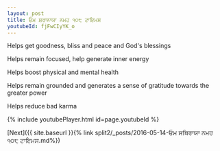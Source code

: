 ```yaml
---
layout: post
title: ਓਮ ਸ਼ਰਾਨਾਯਾ ਨਮਹ ੧੦੮ ਟਾਇਮਸ
youtubeId: fjFwCIyYK_o
---
```

 
 
Helps get goodness, bliss and peace and God's blessings
 
Helps remain focused, help generate inner energy 
 
Helps boost physical and mental health 
 
Helps remain grounded and generates a sense of gratitude towards the greater power 
 
Helps reduce bad karma
 
 
 
 


{% include youtubePlayer.html id=page.youtubeId %}
 
[Next]({{ site.baseurl }}{% link  split2/_posts/2016-05-14-ਓਮ ਸਥਿਰਾਯਾ ਨਮਹ ੧੦੮ ਟਾਇਮਸ.md%})
 
